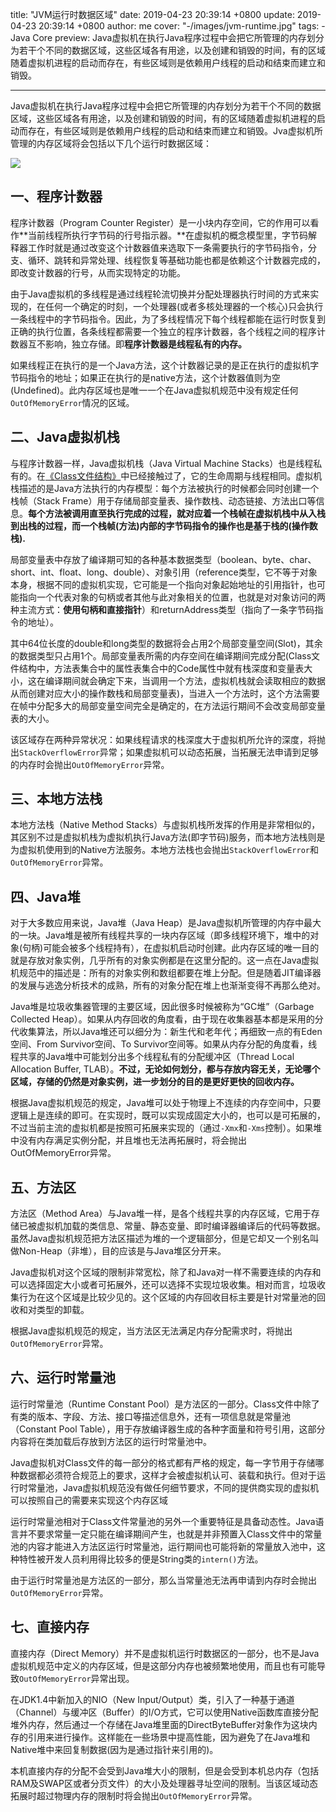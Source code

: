 title: "JVM运行时数据区域"
date: 2019-04-23 20:39:14 +0800
update: 2019-04-23 20:39:14 +0800
author: me
cover: "-/images/jvm-runtime.jpg"
tags:
    - Java Core
preview: Java虚拟机在执行Java程序过程中会把它所管理的内存划分为若干个不同的数据区域，这些区域各有用途，以及创建和销毁的时间，有的区域随着虚拟机进程的启动而存在，有些区域则是依赖用户线程的启动和结束而建立和销毁。

---

Java虚拟机在执行Java程序过程中会把它所管理的内存划分为若干个不同的数据区域，这些区域各有用途，以及创建和销毁的时间，有的区域随着虚拟机进程的启动而存在，有些区域则是依赖用户线程的启动和结束而建立和销毁。Jva虚拟机所管理的内存区域将会包括以下几个运行时数据区域：

![](/images/jvm-runtime.jpg)

## 一、程序计数器

程序计数器（Program Counter Register）是一小块内存空间，它的作用可以看作**当前线程所执行字节码的行号指示器。**在虚拟机的概念模型里，字节码解释器工作时就是通过改变这个计数器值来选取下一条需要执行的字节码指令，分支、循环、跳转和异常处理、线程恢复等基础功能也都是依赖这个计数器完成的，即改变计数器的行号，从而实现特定的功能。

由于Java虚拟机的多线程是通过线程轮流切换并分配处理器执行时间的方式来实现的，在任何一个确定的时刻，一个处理器(或者多核处理器的一个核心)只会执行一条线程中的字节码指令。因此，为了多线程情况下每个线程都能在运行时恢复到正确的执行位置，各条线程都需要一个独立的程序计数器，各个线程之间的程序计数器互不影响，独立存储。即**程序计数器是线程私有的内存。**

如果线程正在执行的是一个Java方法，这个计数器记录的是正在执行的虚拟机字节码指令的地址；如果正在执行的是native方法，这个计数器值则为空(Undefined)。此内存区域也是唯一一个在Java虚拟机规范中没有规定任何`OutOfMemoryError`情况的区域。

## 二、Java虚拟机栈

与程序计数器一样，Java虚拟机栈（Java Virtual Machine Stacks）也是线程私有的。在[《Class文件结构》](https://doc.feily.tech/class-file-structure.html)中已经接触过了，它的生命周期与线程相同。虚拟机栈描述的是Java方法执行的内存模型：每个方法被执行的时候都会同时创建一个栈帧（Stack Frame）用于存储局部变量表、操作数栈、动态链接、方法出口等信息。**每个方法被调用直至执行完成的过程，就对应着一个栈帧在虚拟机栈中从入栈到出栈的过程，而一个栈帧(方法)内部的字节码指令的操作也是基于栈的(操作数栈).**

局部变量表中存放了编译期可知的各种基本数据类型（boolean、byte、char、short、int、float、long、double）、对象引用（reference类型，它不等于对象本身，根据不同的虚拟机实现，它可能是一个指向对象起始地址的引用指针，也可能指向一个代表对象的句柄或者其他与此对象相关的位置，也就是对对象访问的两种主流方式：**使用句柄和直接指针**）和returnAddress类型（指向了一条字节码指令的地址）。

其中64位长度的double和long类型的数据将会占用2个局部变量空间(Slot)，其余的数据类型只占用1个。局部变量表所需的内存空间在编译期间完成分配(Class文件结构中，方法表集合中的属性表集合中的Code属性中就有栈深度和变量表大小，这在编译期间就会确定下来，当调用一个方法，虚拟机栈就会读取相应的数据从而创建对应大小的操作数栈和局部变量表)，当进入一个方法时，这个方法需要在帧中分配多大的局部变量空间完全是确定的，在方法运行期间不会改变局部变量表的大小。

该区域存在两种异常状况：如果线程请求的栈深度大于虚拟机所允许的深度，将抛出`StackOverflowError`异常；如果虚拟机可以动态拓展，当拓展无法申请到足够的内存时会抛出`OutOfMemoryError`异常。

## 三、本地方法栈

本地方法栈（Native Method Stacks）与虚拟机栈所发挥的作用是非常相似的，其区别不过是虚拟机栈为虚拟机执行Java方法(即字节码)服务，而本地方法栈则是为虚拟机使用到的Native方法服务。本地方法栈也会抛出`StackOverflowError`和`OutOfMemoryError`异常。

## 四、Java堆

对于大多数应用来说，Java堆（Java Heap）是Java虚拟机所管理的内存中最大的一块。Java堆是被所有线程共享的一块内存区域（即多线程环境下，堆中的对象(句柄)可能会被多个线程持有），在虚拟机启动时创建。此内存区域的唯一目的就是存放对象实例，几乎所有的对象实例都是在这里分配的。这一点在Java虚拟机规范中的描述是：所有的对象实例和数组都要在堆上分配。但是随着JIT编译器的发展与逃逸分析技术的成熟，所有的对象分配在堆上也渐渐变得不再那么绝对。

Java堆是垃圾收集器管理的主要区域，因此很多时候被称为“GC堆”（Garbage Collected Heap）。如果从内存回收的角度看，由于现在收集器基本都是采用的分代收集算法，所以Java堆还可以细分为：新生代和老年代；再细致一点的有Eden空间、From Survivor空间、To Survivor空间等。如果从内存分配的角度看，线程共享的Java堆中可能划分出多个线程私有的分配缓冲区（Thread Local Allocation Buffer, TLAB）。**不过，无论如何划分，都与存放内容无关，无论哪个区域，存储的仍然是对象实例，进一步划分的目的是更好更快的回收内存。**

根据Java虚拟机规范的规定，Java堆可以处于物理上不连续的内存空间中，只要逻辑上是连续的即可。在实现时，既可以实现成固定大小的，也可以是可拓展的，不过当前主流的虚拟机都是按照可拓展来实现的（通过`-Xmx`和`-Xms`控制）。如果堆中没有内存满足实例分配，并且堆也无法再拓展时，将会抛出OutOfMemoryError异常。

## 五、方法区

方法区（Method Area）与Java堆一样，是各个线程共享的内存区域，它用于存储已被虚拟机加载的类信息、常量、静态变量、即时编译器编译后的代码等数据。虽然Java虚拟机规范把方法区描述为堆的一个逻辑部分，但是它却又一个别名叫做Non-Heap（非堆），目的应该是与Java堆区分开来。

Java虚拟机对这个区域的限制非常宽松，除了和Java对一样不需要连续的内存和可以选择固定大小或者可拓展外，还可以选择不实现垃圾收集。相对而言，垃圾收集行为在这个区域是比较少见的。这个区域的内存回收目标主要是针对常量池的回收和对类型的卸载。

根据Java虚拟机规范的规定，当方法区无法满足内存分配需求时，将抛出`OutOfMemoryError`异常。

## 六、运行时常量池

运行时常量池（Runtime Constant Pool）是方法区的一部分。Class文件中除了有类的版本、字段、方法、接口等描述信息外，还有一项信息就是常量池（Constant Pool Table），用于存放编译器生成的各种字面量和符号引用，这部分内容将在类加载后存放到方法区的运行时常量池中。

Java虚拟机对Class文件的每一部分的格式都有严格的规定，每一字节用于存储哪种数据都必须符合规范上的要求，这样才会被虚拟机认可、装载和执行。但对于运行时常量池，Java虚拟机规范没有做任何细节要求，不同的提供商实现的虚拟机可以按照自己的需要来实现这个内存区域

运行时常量池相对于Class文件常量池的另外一个重要特征是具备动态性。Java语言并不要求常量一定只能在编译期间产生，也就是并非预置入Class文件中的常量池的内容才能进入方法区运行时常量池，运行期间也可能将新的常量放入池中，这种特性被开发人员利用得比较多的便是String类的`intern()`方法。

由于运行时常量池是方法区的一部分，那么当常量池无法再申请到内存时会抛出`OutOfMemoryError`异常。

## 七、直接内存

直接内存（Direct Memory）并不是虚拟机运行时数据区的一部分，也不是Java虚拟机规范中定义的内存区域，但是这部分内存也被频繁地使用，而且也有可能导致`OutOfMemoryError`异常出现。

在JDK1.4中新加入的NIO（New Input/Output）类，引入了一种基于通道（Channel）与缓冲区（Buffer）的I/O方式，它可以使用Native函数库直接分配堆外内存，然后通过一个存储在Java堆里面的DirectByteBuffer对象作为这块内存的引用来进行操作。这样能在一些场景中提高性能，因为避免了在Java堆和Native堆中来回复制数据(因为是通过指针来引用的)。

本机直接内存的分配不会受到Java堆大小的限制，但是会受到本机总内存（包括RAM及SWAP区或者分页文件）的大小及处理器寻址空间的限制。当该区域动态拓展时超过物理内存的限制时将会抛出`OutOfMemoryError`异常。